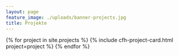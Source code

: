 ```yaml
---
layout: page
feature_image: ./uploads/banner-projects.jpg
title: Projekte
---
```


 <div class="cfh-cards">
    {% for project in site.projects %}
        {% include cfh-project-card.html project=project %}
    {% endfor %}
</div>